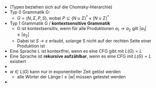 - (Typen beziehen sich auf die Chomsky-Hierarchie)
- Typ 0 Grammatik G:
	- $G=\left(N,\Sigma,P,S\right)$, wobei $P\subseteq\left(N\cup\Sigma\right)^{\ast}\times\left(N\cup\Sigma\right)^{\ast}$
- Typ 1 Grammatik G / **kontextsensitive Grammatik**
	- G ist kontextsensitiv, wenn für alle Produktionen $a_1\rightarrow a_2$ gilt $\left|a_1\right|\leq\left|a_2\right|$
	- Dabei ist $S\rightarrow\varepsilon$ erlaubt, solange S nicht auf der rechten Seite einer Produktion ist
- Eine Sprache L ist kontextfrei, wenn es eine CFG gibt mit $L\left(G\right)=L$
- Eine Sprache ist **rekursive aufzählbar**, wenn es eine CFG mit $L\left(G\right)=L$ existiert
-
- $w\in L\left(G\right)$ kann nur in exponentieller Zeit gelöst werden
	- alle Wörter der Länge $l\leq\left|w\right|$ müssen getestet werden
-